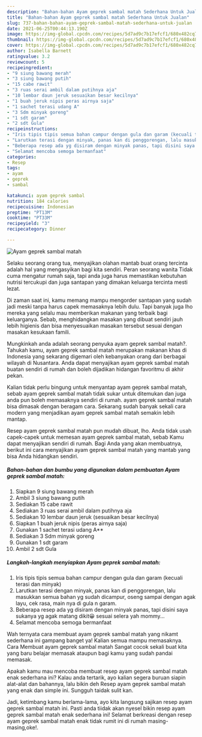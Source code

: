 ```yaml
---
description: "Bahan-bahan Ayam geprek sambal matah Sederhana Untuk Jualan"
title: "Bahan-bahan Ayam geprek sambal matah Sederhana Untuk Jualan"
slug: 737-bahan-bahan-ayam-geprek-sambal-matah-sederhana-untuk-jualan
date: 2021-06-25T00:44:13.190Z
image: https://img-global.cpcdn.com/recipes/5d7ad9c7b17efcf1/680x482cq70/ayam-geprek-sambal-matah-foto-resep-utama.jpg
thumbnail: https://img-global.cpcdn.com/recipes/5d7ad9c7b17efcf1/680x482cq70/ayam-geprek-sambal-matah-foto-resep-utama.jpg
cover: https://img-global.cpcdn.com/recipes/5d7ad9c7b17efcf1/680x482cq70/ayam-geprek-sambal-matah-foto-resep-utama.jpg
author: Isabella Barnett
ratingvalue: 3.2
reviewcount: 5
recipeingredient:
- "9 siung bawang merah"
- "3 siung bawang putih"
- "15 cabe rawit"
- "3 ruas serai ambil dalam putihnya aja"
- "10 lembar daun jeruk sesuaikan besar kecilnya"
- "1 buah jeruk nipis peras airnya saja"
- "1 sachet terasi udang A"
- "3 Sdm minyak goreng"
- "1 sdt garam"
- "2 sdt Gula"
recipeinstructions:
- "Iris tipis tipis semua bahan campur dengan gula dan garam (kecuali terasi dan minyak)"
- "Larutkan terasi dengan minyak, panas kan di penggorengan, lalu masukkan semua bahan yg sudah dicampur, oseng sampai dengan agak layu, cek rasa, main nya di gula n garam."
- "Beberapa resep ada yg disiram dengan minyak panas, tapi disini saya sukanya yg agak matang dikit😀 sesuai selera yah mommy..."
- "Selamat mencoba semoga bermanfaat"
categories:
- Resep
tags:
- ayam
- geprek
- sambal

katakunci: ayam geprek sambal 
nutrition: 184 calories
recipecuisine: Indonesian
preptime: "PT13M"
cooktime: "PT33M"
recipeyield: "3"
recipecategory: Dinner

---
```



![Ayam geprek sambal matah](https://img-global.cpcdn.com/recipes/5d7ad9c7b17efcf1/680x482cq70/ayam-geprek-sambal-matah-foto-resep-utama.jpg)

Selaku seorang orang tua, menyajikan olahan mantab buat orang tercinta adalah hal yang mengasyikan bagi kita sendiri. Peran seorang  wanita Tidak cuma mengatur rumah saja, tapi anda juga harus memastikan kebutuhan nutrisi tercukupi dan juga santapan yang dimakan keluarga tercinta mesti lezat.

Di zaman  saat ini, kamu memang mampu mengorder santapan yang sudah jadi meski tanpa harus capek memasaknya lebih dulu. Tapi banyak juga lho mereka yang selalu mau memberikan makanan yang terbaik bagi keluarganya. Sebab, menghidangkan masakan yang dibuat sendiri jauh lebih higienis dan bisa menyesuaikan masakan tersebut sesuai dengan masakan kesukaan famili. 



Mungkinkah anda adalah seorang penyuka ayam geprek sambal matah?. Tahukah kamu, ayam geprek sambal matah merupakan makanan khas di Indonesia yang sekarang digemari oleh kebanyakan orang dari berbagai wilayah di Nusantara. Anda dapat menyajikan ayam geprek sambal matah buatan sendiri di rumah dan boleh dijadikan hidangan favoritmu di akhir pekan.

Kalian tidak perlu bingung untuk menyantap ayam geprek sambal matah, sebab ayam geprek sambal matah tidak sukar untuk ditemukan dan juga anda pun boleh memasaknya sendiri di rumah. ayam geprek sambal matah bisa dimasak dengan beragam cara. Sekarang sudah banyak sekali cara modern yang menjadikan ayam geprek sambal matah semakin lebih mantap.

Resep ayam geprek sambal matah pun mudah dibuat, lho. Anda tidak usah capek-capek untuk memesan ayam geprek sambal matah, sebab Kamu dapat menyajikan sendiri di rumah. Bagi Anda yang akan membuatnya, berikut ini cara menyajikan ayam geprek sambal matah yang mantab yang bisa Anda hidangkan sendiri.

<!--inarticleads1-->

##### Bahan-bahan dan bumbu yang digunakan dalam pembuatan Ayam geprek sambal matah:

1. Siapkan 9 siung bawang merah
1. Ambil 3 siung bawang putih
1. Sediakan 15 cabe rawit
1. Sediakan 3 ruas serai ambil dalam putihnya aja
1. Sediakan 10 lembar daun jeruk (sesuaikan besar kecilnya)
1. Siapkan 1 buah jeruk nipis (peras airnya saja)
1. Gunakan 1 sachet terasi udang A**
1. Sediakan 3 Sdm minyak goreng
1. Gunakan 1 sdt garam
1. Ambil 2 sdt Gula




<!--inarticleads2-->

##### Langkah-langkah menyiapkan Ayam geprek sambal matah:

1. Iris tipis tipis semua bahan campur dengan gula dan garam (kecuali terasi dan minyak)
1. Larutkan terasi dengan minyak, panas kan di penggorengan, lalu masukkan semua bahan yg sudah dicampur, oseng sampai dengan agak layu, cek rasa, main nya di gula n garam.
1. Beberapa resep ada yg disiram dengan minyak panas, tapi disini saya sukanya yg agak matang dikit😀 sesuai selera yah mommy...
1. Selamat mencoba semoga bermanfaat




Wah ternyata cara membuat ayam geprek sambal matah yang nikamt sederhana ini gampang banget ya! Kalian semua mampu memasaknya. Cara Membuat ayam geprek sambal matah Sangat cocok sekali buat kita yang baru belajar memasak ataupun bagi kamu yang sudah pandai memasak.

Apakah kamu mau mencoba membuat resep ayam geprek sambal matah enak sederhana ini? Kalau anda tertarik, ayo kalian segera buruan siapin alat-alat dan bahannya, lalu bikin deh Resep ayam geprek sambal matah yang enak dan simple ini. Sungguh taidak sulit kan. 

Jadi, ketimbang kamu berlama-lama, ayo kita langsung sajikan resep ayam geprek sambal matah ini. Pasti anda tiidak akan nyesel bikin resep ayam geprek sambal matah enak sederhana ini! Selamat berkreasi dengan resep ayam geprek sambal matah enak tidak rumit ini di rumah masing-masing,oke!.

